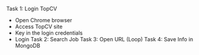 Task 1: Login TopCV
-   Open Chrome browser
-   Access TopCV site
-   Key in the login credentials
-   Login
Task 2: Search Job
Task 3: Open URL (Loop)
Task 4: Save Info in MongoDB